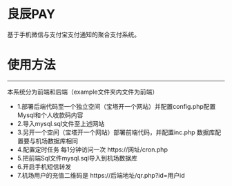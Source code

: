 # 良辰PAY
基于手机微信与支付宝支付通知的聚合支付系统。

# 使用方法
---
本系统分为前端和后端（example文件夹内文件为前端）

+ 1.部署后端代码至一个独立空间（宝塔开一个网站）并配置config.php配置Mysql和个人收款码内容
+ 2.导入mysql.sql文件至上述网站
+ 3.另开一个空间（宝塔开一个网站）部署前端代码，并配置inc.php 数据库配置要与机场数据库相同
+ 4.配置定时任务 每1分钟访问一次 https://网址/cron.php
+ 5.把前端Sql文件mysql.sql导入到机场数据库
+ 6.开启手机短信转发
+ 7.机场用户的充值二维码是 https://后端地址/qr.php?id=用户id